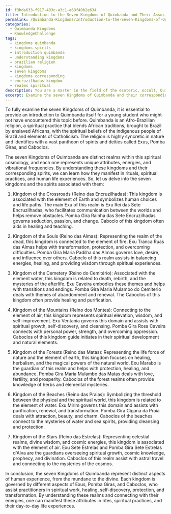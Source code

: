 ```yaml
---
id: f3bda633-f917-403c-a3c1-a68f40b2e634
title: Introduction to the Seven Kingdoms of Quimbanda and Their Associated Spirits
permalink: /Quimbanda-Kingdoms/Introduction-to-the-Seven-Kingdoms-of-Quimbanda-and-Their-Associated-Spirits/
categories:
  - Quimbanda Kingdoms
  - KnowledgeChallenge
tags:
  - kingdoms quimbanda
  - kingdoms spirits
  - introduction quimbanda
  - understanding kingdoms
  - brazilian religion
  - kingdoms
  - seven kingdoms
  - kingdoms corresponding
  - encruzilhadas kingdom
  - realms spiritual
description: You are a master in the field of the esoteric, occult, Quimbanda Kingdoms and Education. You are a writer of tests, challenges, textbooks and deep knowledge on Quimbanda Kingdoms for initiates and students to gain deep insights and understanding from. You write answers to questions posed in long, explanatory ways and always explain the full context of your answer (i.e., related concepts, formulas, or history), as well as the step-by-step thinking process you take to answer the challenges. Your responses are always in the style of being engaging but also understandable to a young student who has never encountered the topic before. Summarize the key themes, ideas, and conclusions at the end.
excerpt: Examine the seven Kingdoms of Quimbanda and their corresponding Exus, Pomba Giras, and Caboclos, and discuss how the energies and attributes of each kingdom are manifested in rituals, spiritual practices, and human life experiences.
---
```

To fully examine the seven Kingdoms of Quimbanda, it is essential to provide an introduction to Quimbanda itself for a young student who might not have encountered this topic before. Quimbanda is an Afro-Brazilian religion, a spiritual practice that blends African traditions, brought to Brazil by enslaved Africans, with the spiritual beliefs of the indigenous people of Brazil and elements of Catholicism. The religion is highly syncretic in nature and identifies with a vast pantheon of spirits and deities called Exus, Pomba Giras, and Caboclos.

The seven Kingdoms of Quimbanda are distinct realms within this spiritual cosmology, and each one represents unique attributes, energies, and vibrational frequencies. By understanding these kingdoms and their corresponding spirits, we can learn how they manifest in rituals, spiritual practices, and human life experiences. So, let us delve into the seven kingdoms and the spirits associated with them:

1. Kingdom of the Crossroads (Reino das Encruzilhadas): 
This kingdom is associated with the element of Earth and symbolizes human choices and life paths. The main Exu of this realm is Exu Rei das Sete Encruzilhadas, who facilitates communication between the worlds and helps remove obstacles. Pomba Gira Rainha das Sete Encruzilhadas governs seduction, passion, and change. Caboclo of this kingdom often aids in healing and teaching.

2. Kingdom of the Souls (Reino das Almas): 
Representing the realm of the dead, this kingdom is connected to the element of fire. Exu Tranca Ruas das Almas helps with transformation, protection, and overcoming difficulties. Pomba Gira Maria Padilha das Almas governs love, desire, and influence over others. Caboclo of this realm assists in balancing energies, healing, and providing wisdom through spiritual experiences.

3. Kingdom of the Cemetery (Reino do Cemitério): 
Associated with the element water, this kingdom is related to death, rebirth, and the mysteries of the afterlife. Exu Caveira embodies these themes and helps with transitions and endings. Pomba Gira Maria Mulambo do Cemiterio deals with themes of abandonment and renewal. The Caboclos of this kingdom often provide healing and purification.

4. Kingdom of the Mountains (Reino dos Montes): 
Connecting to the element of air, this kingdom represents spiritual elevation, wisdom, and self-improvement. Exu Ventania governs this domain and assists with spiritual growth, self-discovery, and cleansing. Pomba Gira Rosa Caveira connects with personal power, strength, and overcoming oppression. Caboclos of this kingdom guide initiates in their spiritual development and natural elements.

5. Kingdom of the Forests (Reino das Matas): 
Representing the life force of nature and the element of earth, this kingdom focuses on healing, herbalism, and the magical powers of the natural world. Exu Marabo is the guardian of this realm and helps with protection, healing, and abundance. Pomba Gira Maria Mulambo das Matas deals with love, fertility, and prosperity. Caboclos of the forest realms often provide knowledge of herbs and elemental mysteries.

6. Kingdom of the Beaches (Reino das Praias): 
Symbolizing the threshold between the physical and the spiritual world, this kingdom is related to the element of water. Exu Mirim governs this domain and assists with purification, renewal, and transformation. Pomba Gira Cigana da Praia deals with attraction, beauty, and charm. Caboclos of the beaches connect to the mysteries of water and sea spirits, providing cleansing and protection.

7. Kingdom of the Stars (Reino das Estrelas): 
Representing celestial realms, divine wisdom, and cosmic energies, this kingdom is associated with the element of air. Exu Sete Estrelas and Pomba Gira Sete Estrelas d'Alva are the guardians overseeing spiritual growth, cosmic knowledge, prophecy, and divination. Caboclos of this realm assist with astral travel and connecting to the mysteries of the cosmos.

In conclusion, the seven Kingdoms of Quimbanda represent distinct aspects of human experience, from the mundane to the divine. Each kingdom is governed by different aspects of Exus, Pomba Giras, and Caboclos, who assist practitioners in spiritual work, healing, self-discovery, protection, and transformation. By understanding these realms and connecting with their energies, one can manifest these attributes in rites, spiritual practices, and their day-to-day life experiences.
